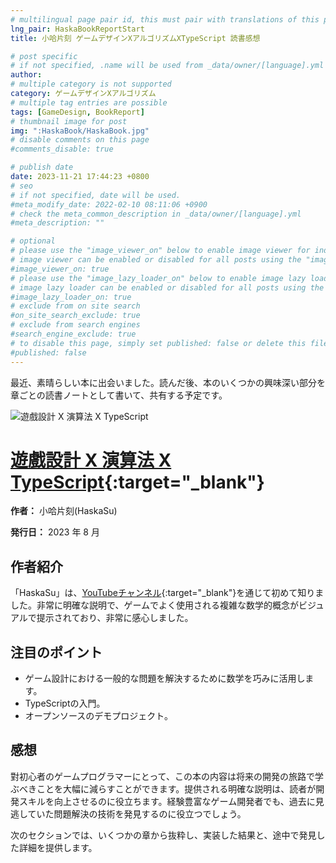 ```yaml
---
# multilingual page pair id, this must pair with translations of this page. (This name must be unique)
lng_pair: HaskaBookReportStart
title: 小哈片刻 ゲームデザインXアルゴリズムXTypeScript 読書感想

# post specific
# if not specified, .name will be used from _data/owner/[language].yml
author:
# multiple category is not supported
category: ゲームデザインXアルゴリズム
# multiple tag entries are possible
tags: [GameDesign, BookReport]
# thumbnail image for post
img: ":HaskaBook/HaskaBook.jpg"
# disable comments on this page
#comments_disable: true

# publish date
date: 2023-11-21 17:44:23 +0800
# seo
# if not specified, date will be used.
#meta_modify_date: 2022-02-10 08:11:06 +0900
# check the meta_common_description in _data/owner/[language].yml
#meta_description: ""

# optional
# please use the "image_viewer_on" below to enable image viewer for individual pages or posts (_posts/ or [language]/_posts folders).
# image viewer can be enabled or disabled for all posts using the "image_viewer_posts: true" setting in _data/conf/main.yml.
#image_viewer_on: true
# please use the "image_lazy_loader_on" below to enable image lazy loader for individual pages or posts (_posts/ or [language]/_posts folders).
# image lazy loader can be enabled or disabled for all posts using the "image_lazy_loader_posts: true" setting in _data/conf/main.yml.
#image_lazy_loader_on: true
# exclude from on site search
#on_site_search_exclude: true
# exclude from search engines
#search_engine_exclude: true
# to disable this page, simply set published: false or delete this file
#published: false
---
```


<!-- outline-start -->

最近、素晴らしい本に出会いました。読んだ後、本のいくつかの興味深い部分を章ごとの読書ノートとして書いて、共有する予定です。

<!-- outline-end -->

![遊戲設計 X 演算法 X TypeScript](:HaskaBook/HaskaBook.jpg)

# [遊戲設計 X 演算法 X TypeScript](https://www.books.com.tw/products/0010965698?sloc=main){:target="\_blank"}

**作者：** 小哈片刻(HaskaSu)

**発行日：** 2023 年 8 月

## 作者紹介

「HaskaSu」は、[YouTubeチャンネル](https://www.youtube.com/@HaskaSu){:target="\_blank"}を通じて初めて知りました。非常に明確な説明で、ゲームでよく使用される複雑な数学的概念がビジュアルで提示されており、非常に感心しました。

## 注目のポイント

- ゲーム設計における一般的な問題を解決するために数学を巧みに活用します。
- TypeScriptの入門。
- オープンソースのデモプロジェクト。

## 感想

對初心者のゲームプログラマーにとって、この本の内容は将来の開発の旅路で学ぶべきことを大幅に減らすことができます。提供される明確な説明は、読者が開発スキルを向上させるのに役立ちます。経験豊富なゲーム開発者でも、過去に見逃していた問題解決の技術を発見するのに役立つでしょう。

次のセクションでは、いくつかの章から抜粋し、実装した結果と、途中で発見した詳細を提供します。
